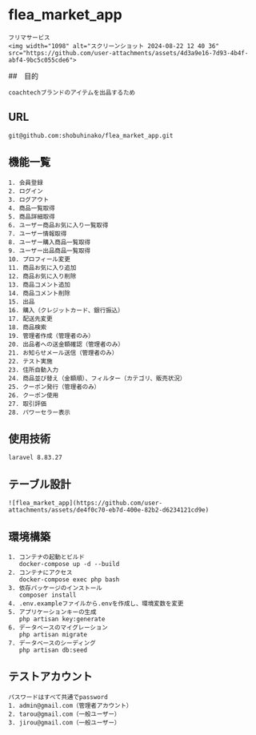 # flea_market_app

    フリマサービス
    <img width="1098" alt="スクリーンショット 2024-08-22 12 40 36" src="https://github.com/user-attachments/assets/4d3a9e16-7d93-4b4f-abf4-9bc5c055cde6">
    


##　目的

    coachtechブランドのアイテムを出品するため

## URL

    git@github.com:shobuhinako/flea_market_app.git

## 機能一覧

    1. 会員登録
    2. ログイン
    3. ログアウト
    4. 商品一覧取得
    5. 商品詳細取得
    6. ユーザー商品お気に入り一覧取得
    7. ユーザー情報取得
    8. ユーザー購入商品一覧取得
    9. ユーザー出品商品一覧取得
    10. プロフィール変更
    11. 商品お気に入り追加
    12. 商品お気に入り削除
    13. 商品コメント追加
    14. 商品コメント削除
    15. 出品
    16. 購入（クレジットカード、銀行振込）
    17. 配送先変更
    18. 商品検索
    19. 管理者作成（管理者のみ）
    20. 出品者への送金額確認（管理者のみ）
    21. お知らせメール送信（管理者のみ）
    22. テスト実施
    23. 住所自動入力
    24. 商品並び替え（金額順）、フィルター（カテゴリ、販売状況）
    25. クーポン発行（管理者のみ）
    26. クーポン使用
    27. 取引評価
    28. パワーセラー表示

## 使用技術

    laravel 8.83.27

## テーブル設計

    ![flea_market_app](https://github.com/user-attachments/assets/de4f0c70-eb7d-400e-82b2-d6234121cd9e)

## 環境構築

    1. コンテナの起動とビルド
       docker-compose up -d --build
    2. コンテナにアクセス
       docker-compose exec php bash
    3. 依存パッケージのインストール
       composer install
    4. .env.exampleファイルから.envを作成し、環境変数を変更
    5. アプリケーションキーの生成
       php artisan key:generate
    6. データベースのマイグレーション
       php artisan migrate
    7. データベースのシーディング
       php artisan db:seed

## テストアカウント

    パスワードはすべて共通でpassword
    1. admin@gmail.com（管理者アカウント）
    2. tarou@gmail.com（一般ユーザー）
    3. jirou@gmail.com（一般ユーザー）

